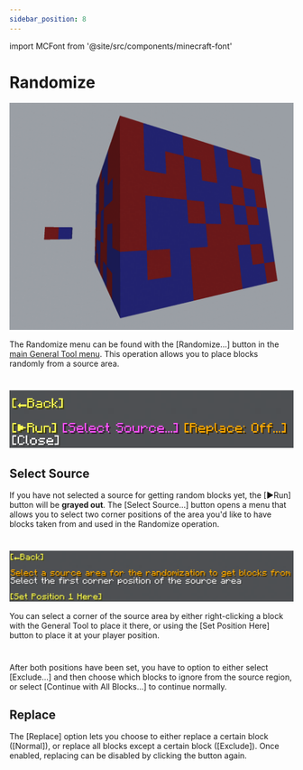 ```yaml
---
sidebar_position: 8
---
```


import MCFont from '@site/src/components/minecraft-font'

# Randomize
![[Example of what this operation can look like]](img/operation_previews/randomize.png)

The Randomize menu can be found with the <MCFont color="dark_aqua">[Randomize...]</MCFont> button in the [main General Tool menu](usage#main-menu). This operation allows you to place blocks randomly from a source area.
#
![[The Randomize menu]](img/randomize_menu.png)

## Select Source
If you have not selected a source for getting random blocks yet, the <MCFont color="yellow">[▶Run]</MCFont> button will be **grayed out**. The <MCFont color="light_purple">[Select Source...]</MCFont> button opens a menu that allows you to select two corner positions of the area you'd like to have blocks taken from and used in the Randomize operation.
#
![[The first page of the source selection menu]](img/randomize_source_position_1_menu.png)

You can select a corner of the source area by either right-clicking a block with the General Tool to place it there, or using the <MCFont color="yellow">[Set Position Here]</MCFont> button to place it at your player position.
#
After both positions have been set, you have to option to either select <MCFont color="light_purple">[Exclude...]</MCFont> and then choose which blocks to ignore from the source region, or select <MCFont color="green">[Continue with All Blocks...]</MCFont> to continue normally.

## Replace
The <MCFont color="gold">[Replace]</MCFont> option lets you choose to either replace a certain block (<MCFont color="green">[Normal]</MCFont>), or replace all blocks except a certain block (<MCFont color="gold">[Exclude]</MCFont>). Once enabled, replacing can be disabled by clicking the button again.
